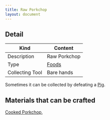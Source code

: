 ```yaml
---
title: Raw Porkchop
layout: document
---
```

## Detail

|Kind|Content|
|---|---|
|Description|Raw Porkchop|
|Type|[Foods](Foods)|
|Collecting Tool|Bare hands|

Sometimes it can be collected by defeating a [Pig](Pig).

## Materials that can be crafted

[Cooked Porkchop](Cooked_Porkchop),
